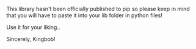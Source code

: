 This library hasn't been officially published to pip so please keep in mind that you will have to paste it into
your lib folder in python files!

Use it for your liking..

Sincerely, Kingbob!